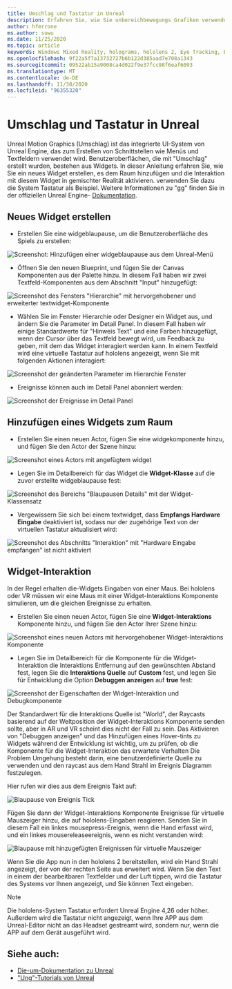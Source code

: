 ```yaml
---
title: Umschlag und Tastatur in Unreal
description: Erfahren Sie, wie Sie unbereichbewegungs Grafiken verwenden, um ein UI-System aus Widgets zu erstellen.
author: hferrone
ms.author: suwu
ms.date: 11/25/2020
ms.topic: article
keywords: Windows Mixed Reality, holograms, hololens 2, Eye Tracking, Blick Eingaben, Head-eingebundene Anzeige, Unreal Engine, Mixed Reality-Headset, Windows Mixed Reality-Headset, Virtual Reality-Headset, Widgets, UI, Umschlag, unechte Bewegungsgrafiken, Unreal Engine, UE, UE4
ms.openlocfilehash: 9f22a5f7a13732727b6b122d385aad7e708a1343
ms.sourcegitcommit: 09522ab15a9008ca4d022f9e37fcc98f6eaf6093
ms.translationtype: MT
ms.contentlocale: de-DE
ms.lasthandoff: 11/30/2020
ms.locfileid: "96355320"
---
```

# <a name="umg-and-keyboard-in-unreal"></a>Umschlag und Tastatur in Unreal

Unreal Motion Graphics (Umschlag) ist das integrierte UI-System von Unreal Engine, das zum Erstellen von Schnittstellen wie Menüs und Textfeldern verwendet wird. Benutzeroberflächen, die mit "Umschlag" erstellt wurden, bestehen aus Widgets. In dieser Anleitung erfahren Sie, wie Sie ein neues Widget erstellen, es dem Raum hinzufügen und die Interaktion mit diesem Widget in gemischter Realität aktivieren. verwenden Sie dazu die System Tastatur als Beispiel. Weitere Informationen zu "gg" finden Sie in der offiziellen Unreal Engine- [Dokumentation](https://docs.unrealengine.com/en-US/Engine/UMG/index.html). 

## <a name="create-a-new-widget"></a>Neues Widget erstellen

- Erstellen Sie eine widgeblaupause, um die Benutzeroberfläche des Spiels zu erstellen:

![Screenshot: Hinzufügen einer widgeblaupause aus dem Unreal-Menü](images/unreal-umg-img-01.png)

- Öffnen Sie den neuen Blueprint, und fügen Sie der Canvas Komponenten aus der Palette hinzu.  In diesem Fall haben wir zwei Textfeld-Komponenten aus dem Abschnitt "Input" hinzugefügt:

![Screenshot des Fensters "Hierarchie" mit hervorgehobener und erweiterter textwidget-Komponente](images/unreal-umg-img-02.png)

- Wählen Sie im Fenster Hierarchie oder Designer ein Widget aus, und ändern Sie die Parameter im Detail Panel.  In diesem Fall haben wir einige Standardwerte für "Hinweis Text" und eine Farben hinzugefügt, wenn der Cursor über das Textfeld bewegt wird, um Feedback zu geben, mit dem das Widget interagiert werden kann.  In einem Textfeld wird eine virtuelle Tastatur auf hololens angezeigt, wenn Sie mit folgenden Aktionen interagiert:

![Screenshot der geänderten Parameter im Hierarchie Fenster](images/unreal-umg-img-03.png)

- Ereignisse können auch im Detail Panel abonniert werden:

![Screenshot der Ereignisse im Detail Panel](images/unreal-umg-img-04.png)

## <a name="add-a-widget-to-world-space"></a>Hinzufügen eines Widgets zum Raum

- Erstellen Sie einen neuen Actor, fügen Sie eine widgekomponente hinzu, und fügen Sie den Actor der Szene hinzu:

![Screenshot eines Actors mit angefügtem widget](images/unreal-umg-img-05.png)

- Legen Sie im Detailbereich für das Widget die **Widget-Klasse** auf die zuvor erstellte widgeblaupause fest:

![Screenshot des Bereichs "Blaupausen Details" mit der Widget-Klassensatz](images/unreal-umg-img-06.png)

- Vergewissern Sie sich bei einem textwidget, dass **Empfangs Hardware Eingabe** deaktiviert ist, sodass nur der zugehörige Text von der virtuellen Tastatur aktualisiert wird:

![Screenshot des Abschnitts "Interaktion" mit "Hardware Eingabe empfangen" ist nicht aktiviert](images/unreal-umg-img-07.png)

## <a name="widget-interaction"></a>Widget-Interaktion

In der Regel erhalten die-Widgets Eingaben von einer Maus.  Bei hololens oder VR müssen wir eine Maus mit einer Widget-Interaktions Komponente simulieren, um die gleichen Ereignisse zu erhalten.

- Erstellen Sie einen neuen Actor, fügen Sie eine **Widget-Interaktions** Komponente hinzu, und fügen Sie den Actor Ihrer Szene hinzu:

![Screenshot eines neuen Actors mit hervorgehobener Widget-Interaktions Komponente](images/unreal-umg-img-08.png)

- Legen Sie im Detailbereich für die Komponente für die Widget-Interaktion die Interaktions Entfernung auf den gewünschten Abstand fest, legen Sie die **Interaktions Quelle** auf **Custom** fest, und legen Sie für Entwicklung die Option **Debuggen anzeigen** auf **true** fest:

![Screenshot der Eigenschaften der Widget-Interaktion und Debugkomponente](images/unreal-umg-img-09.png)

Der Standardwert für die Interaktions Quelle ist "World", der Raycasts basierend auf der Weltposition der Widget-Interaktions Komponente senden sollte, aber in AR und VR scheint dies nicht der Fall zu sein.  Das Aktivieren von "Debuggen anzeigen" und das Hinzufügen eines Hover-tints zu Widgets während der Entwicklung ist wichtig, um zu prüfen, ob die Komponente für die Widget-Interaktion das erwartete Verhalten  Die Problem Umgehung besteht darin, eine benutzerdefinierte Quelle zu verwenden und den raycast aus dem Hand Strahl im Ereignis Diagramm festzulegen.  

Hier rufen wir dies aus dem Ereignis Takt auf:

![Blaupause von Ereignis Tick](images/unreal-umg-img-10.png)

Fügen Sie dann der Widget-Interaktions Komponente Ereignisse für virtuelle Mauszeiger hinzu, die auf hololens-Eingaben reagieren.  Senden Sie in diesem Fall ein linkes mousepress-Ereignis, wenn die Hand erfasst wird, und ein linkes mousereleaseereignis, wenn es nicht verstanden wird:

![Blaupause mit hinzugefügten Ereignissen für virtuelle Mauszeiger](images/unreal-umg-img-13.png)

Wenn Sie die App nun in den hololens 2 bereitstellen, wird ein Hand Strahl angezeigt, der von der rechten Seite aus erweitert wird. Wenn Sie den Text in einem der bearbeitbaren Textfelder und der Luft tippen, wird die Tastatur des Systems vor Ihnen angezeigt, und Sie können Text eingeben. 
 
> [!NOTE]
> Die hololens-System Tastatur erfordert Unreal Engine 4,26 oder höher. Außerdem wird die Tastatur nicht angezeigt, wenn Ihre APP aus dem Unreal-Editor nicht an das Headset gestreamt wird, sondern nur, wenn die APP auf dem Gerät ausgeführt wird.

## <a name="see-also"></a>Siehe auch:
* [Die-um-Dokumentation zu Unreal](https://docs.unrealengine.com/Engine/UMG/index.html)
* ["Ung"-Tutorials von Unreal](https://docs.unrealengine.com/Programming/Tutorials/UMG/index.html)

